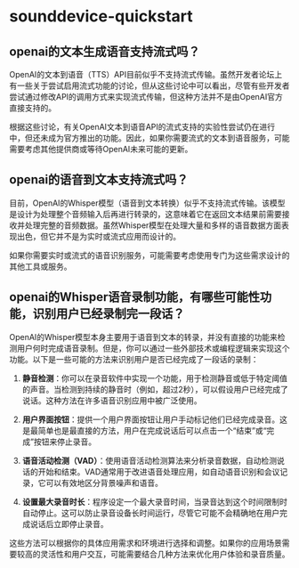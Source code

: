 # sounddevice-quickstart
## openai的文本生成语音支持流式吗？
OpenAI的文本到语音（TTS）API目前似乎不支持流式传输。虽然开发者论坛上有一些关于尝试启用流式功能的讨论，但从这些讨论中可以看出，尽管有些开发者尝试通过修改API的调用方式来实现流式传输，但这种方法并不是由OpenAI官方直接支持的。

根据这些讨论，有关OpenAI文本到语音API的流式支持的实验性尝试仍在进行中，但还未成为官方推出的功能。因此，如果你需要流式的文本到语音服务，可能需要考虑其他提供商或等待OpenAI未来可能的更新。

## openai的语音到文本支持流式吗？
目前，OpenAI的Whisper模型（语音到文本转换）似乎不支持流式传输。该模型是设计为处理整个音频输入后再进行转录的，这意味着它在返回文本结果前需要接收并处理完整的音频数据。虽然Whisper模型在处理大量和多样的语音数据方面表现出色，但它并不是为实时或流式应用而设计的。

如果你需要实时或流式的语音识别服务，可能需要考虑使用专门为这些需求设计的其他工具或服务。

## openai的Whisper语音录制功能，有哪些可能性功能，识别用户已经录制完一段话？
OpenAI的Whisper模型本身主要用于语音到文本的转录，并没有直接的功能来检测用户何时完成语音录制。但是，你可以通过一些外部技术或编程逻辑来实现这个功能。以下是一些可能的方法来识别用户是否已经完成了一段话的录制：

1. **静音检测**：你可以在录音软件中实现一个功能，用于检测静音或低于特定阈值的声音。当检测到持续的静音时（例如，超过2秒），可以假设用户已经完成了说话。这种方法在许多语音识别应用中被广泛使用。

2. **用户界面按钮**：提供一个用户界面按钮让用户手动标记他们已经完成录音。这是最简单也是最直接的方法，用户在完成说话后可以点击一个“结束”或“完成”按钮来停止录音。

3. **语音活动检测（VAD）**：使用语音活动检测算法来分析录音数据，自动检测说话的开始和结束。VAD通常用于改进语音处理应用，如自动语音识别和会议记录，它可以有效地区分背景噪声和语音。

4. **设置最大录音时长**：程序设定一个最大录音时间，当录音达到这个时间限制时自动停止。这可以防止录音设备长时间运行，尽管它可能不会精确地在用户完成说话后立即停止录音。

这些方法可以根据你的具体应用需求和环境进行选择和调整。如果你的应用场景需要较高的灵活性和用户交互，可能需要结合几种方法来优化用户体验和录音质量。

